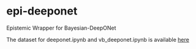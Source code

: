 # epi-deeponet
Epistemic Wrapper for Bayesian-DeepONet

The dataset for deeponet.ipynb and vb_deeponet.ipynb is available [here](https://drive.google.com/drive/folders/1jj3pPavqBYgf8EiUeVh5ulK8OKbDdHoH?usp=share_link)